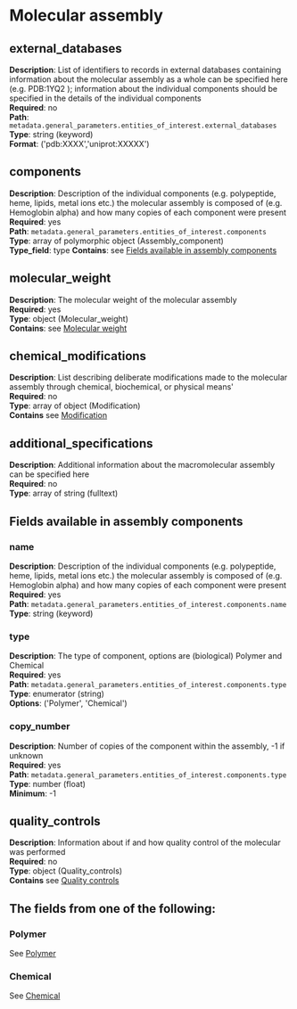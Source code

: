 
# Molecular assembly

## external_databases

**Description**: List of identifiers to records in external databases containing information about the molecular assembly as a whole can be specified here (e.g. PDB:1YQ2 ); information about the individual components should be specified in the details of the individual components <br/>
**Required**: no <br/>
**Path**: `metadata.general_parameters.entities_of_interest.external_databases` <br/>
**Type**: string (keyword) <br/>
**Format**: ('pdb:XXXX','uniprot:XXXXX')

## components

**Description**: Description of the individual components (e.g. polypeptide, heme, lipids, metal ions etc.) the molecular assembly is composed of (e.g. Hemoglobin alpha) and how many copies of each component were present <br/>
**Required**: yes <br/>
**Path**: `metadata.general_parameters.entities_of_interest.components` <br/>
**Type**: array of polymorphic object (Assembly_component) <br/>
**Type_field**: type
**Contains**: see [Fields available in assembly components](#fields-available-in-assembly-components)


## molecular_weight

**Description**: The molecular weight of the molecular assembly<br/>
**Required**: yes <br/>
**Type**: object (Molecular_weight) <br/>
**Contains**: see [Molecular weight](molecular_weight.md)

## chemical_modifications

**Description**: List describing deliberate modifications made to the molecular assembly through chemical, biochemical, or physical means'<br/>
**Required**: no <br/>
**Type**: array of object (Modification)  <br/>
**Contains** see [Modification](modification.md)


## additional_specifications

**Description**: Additional information about the macromolecular assembly can be specified here<br/>
**Required**: no <br/>
**Type**: array of string (fulltext) <br/>


## Fields available in assembly components

### name

**Description**: Description of the individual components (e.g. polypeptide, heme, lipids, metal ions etc.) the molecular assembly is composed of (e.g. Hemoglobin alpha) and how many copies of each component were present <br/>
**Required**: yes <br/>
**Path**: `metadata.general_parameters.entities_of_interest.components.name` <br/>
**Type**: string (keyword) <br/>

### type

**Description**: The type of component, options are (biological) Polymer and Chemical <br/>
**Required**: yes <br/>
**Path**: `metadata.general_parameters.entities_of_interest.components.type` <br/>
**Type**: enumerator (string) <br/>
**Options**: ('Polymer', 'Chemical')

### copy_number

**Description**: Number of copies of the component within the assembly, -1 if unknown <br/>
**Required**: yes <br/>
**Path**: `metadata.general_parameters.entities_of_interest.components.type` <br/>
**Type**: number (float) <br/>
**Minimum**: -1 <br/>

## quality_controls

**Description**: Information about if and how quality control of the molecular was performed<br/>
**Required**: no <br/>
**Type**: object (Quality_controls) <br/>
**Contains** see [Quality controls](quality_controls.md)

## The fields from one of the following:

### Polymer

See [Polymer](polymer.md)

### Chemical

See [Chemical](chemical.md)
